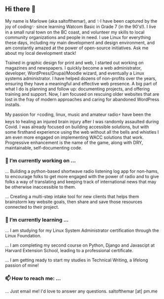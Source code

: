 ## Hi there 👋

My name is Marlowe (aka saltofthemar), and ✨I have been captured by the joy of coding✨ since learning Watcom Basic in Grade 7 (in the 90's!). I live in a small rural town on the BC coast, and volunteer my skills to local community organizations and people in need. I use Linux for everything these days, including my main development and design environment, and am constantly amazed at the power of open-source initiatives. Ask me about my local development stack!

Trained in graphic design for print and web, I started out working on magazines and newspapers. I quickly become a web administrator, developer, WordPress/Drupal/Moodle wizard, and eventually a Linux systems administrator. I have helped dozens of non-profits over the years, ensuring they have a meaningful and effective web presence. A big part of what I do is planning and follow up: documenting projects, and offering training and support. Now, I am focused on rescuing older websites that are lost in the fray of modern approaches and caring for abandoned WordPress installs. 

My passion for ⚡coding, linux, music and amateur radio⚡ have been the keys to healing an injured brain injury after I was randomly assaulted during Covid. I was already focused on building accessible solutions, but with some firsthand experience using the web without all the bells and whistles I am even more engaged on implementing WACC solutions that work. Progressive enhancement is the name of the game, along with DRY, maintainable, self-documenting code.

### 🔭 I’m currently working on ...

... Building a python-based shortwave radio listening log app for non-hams, to encourage folks to get more engaged with the power of radio and to give folks a way of translating and keeping track of international news that may be otherwise inaccessible to them.

... Creating a multi-step intake tool for new clients that helps them brainstorm key website goals, then share and save those resources connected to their project.

### 🌱 I’m currently learning ...

... I am studying for my Linux System Administrator certification through the Linux Foundation.

... I am completing my second course on Python, Django and Javascipt at Harvard Extension School, leading to a professional certificate.

... I am getting ready to start my studies in Technical Writing, a lifelong passion of mine!

### 📫 How to reach me: ...

... Just email me! I'd love to answer any questions. saltofthemar [at] pm.me

<!--
**saltofthemar/saltofthemar** is a ✨ _special_ ✨ repository because its `README.md` (this file) appears on your GitHub profile.

Here are some ideas to get you started:

- 🔭 I’m currently working on ...
- 🌱 I’m currently learning ...
- 👯 I’m looking to collaborate on ...
- 🤔 I’m looking for help with ...
- 💬 Ask me about ...
- 📫 How to reach me: ...
- 😄 Pronouns: ...
- ⚡ Fun fact: ...
-->
